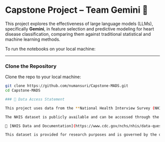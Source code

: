 # Capstone Project – Team Gemini 💫

This project explores the effectiveness of large language models (LLMs), specifically **Gemini**, in feature selection and predictive modeling for heart disease classification, comparing them against traditional statistical and machine learning methods.

To run the notebooks on your local machine:

---

### Clone the Repository

Clone the repo to your local machine:

```bash
git clone https://github.com/numansuri/Capstone-MADS.git
cd Capstone-MADS

### 📂 Data Access Statement

This project uses data from the **National Health Interview Survey (NHIS)** conducted by the **Centers for Disease Control and Prevention (CDC)**.

The NHIS dataset is publicly available and can be accessed through the CDC website:

🔗 [NHIS Data and Documentation](https://www.cdc.gov/nchs/nhis/data-questionnaires-documentation.htm)

This dataset is provided for research purposes and is governed by the data use terms specified by the National Center for Health Statistics (NCHS). All rights and credit for the dataset belong to NCHS. Redistribution and use of the data should comply with the terms outlined by the data provider.

